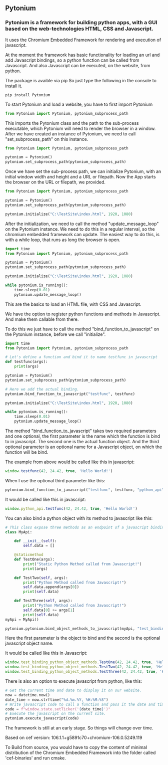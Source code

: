 ## Pytonium
### Pytonium is a framework for building python apps, with a GUI based on the web-technologies HTML, CSS and Javascript.

It uses the Chromium Embedded Framework for rendering and execution of javascript.

At the moment the framework has basic functionality for loading an url and add
Javascript bindings, so a python function can be called from Javascript.
And also Javascript can be executed, on the website, from python.

The package is avaible via pip
So just type the following in the console to install it.
```
pip install Pytonium
```

To start Pytonium and load a website, you have to first import Pytonium

```python
from Pytonium import Pytonium, pytonium_subprocess_path
```

This imports the Pytonium class and the path to the sub-process executable, which Pytonium
will need to render the browser in a window.
After we have created an instance of Pytonium, we need to call "set_subprocess_path" on this instance.

```python
from Pytonium import Pytonium, pytonium_subprocess_path

pytonium = Pytonium()
pytonium.set_subprocess_path(pytonium_subprocess_path)
```

Once we have set the sub-process path, we can initialize Pytonium, with an initial window width and height and
a URL or filepath. Now the App starts the browser on the URL or filepath, we provided.

```python
from Pytonium import Pytonium, pytonium_subprocess_path

pytonium = Pytonium()
pytonium.set_subprocess_path(pytonium_subprocess_path)

pytonium.initialize("C:\TestSite\index.html", 1920, 1080)
```
After the initialization, we need to call the method "update_message_loop" on the Pytonium instance. We need to do
this in a regular interval, so the chromium embedded framework can update.
The easiest way to do this, is with a while loop, that runs as long the browser is open.

```python
import time
from Pytonium import Pytonium, pytonium_subprocess_path

pytonium = Pytonium()
pytonium.set_subprocess_path(pytonium_subprocess_path)

pytonium.initialize("C:\TestSite\index.html", 1920, 1080)

while pytonium.is_running():
    time.sleep(0.01)
    pytonium.update_message_loop()
```

This are the basics to load an HTML file, with CSS and Javascript. 

We have the option to register python functions and methods in Javascript. And make them callable from there.

To do this we just have to call the method "bind_function_to_javascript" on the Pytonium instance, before we call "initialize".


```python
import time
from Pytonium import Pytonium, pytonium_subprocess_path

# Let's define a function and bind it to name testfunc in javascript
def testfunc(args):
    print(args)

pytonium = Pytonium()
pytonium.set_subprocess_path(pytonium_subprocess_path)

# Here we add the actual binding.
pytonium.bind_function_to_javascript("testfunc", testfunc)

pytonium.initialize("C:\TestSite\index.html", 1920, 1080)

while pytonium.is_running():
    time.sleep(0.01)
    pytonium.update_message_loop()
```

The method "bind_function_to_javascript" takes two required parameters and one optional, the first parameter is
the name which the function is bind to in javascript. The second one is the actual function object. And the third optional
parameter is an optional name for a Javascript object, on which the function will be bind.

The example from above would be called like this in javascript:

```javascript
window.testfunc(42, 24.42, true, 'Hello World!')
```

When I use the optional third parameter like this:

```python
pytonium.bind_function_to_javascript("testfunc", testfunc, "python_api")
```

It would be called like this in javascript:
```javascript
window.python_api.testfunc(42, 24.42, true, 'Hello World!')
```

You can also bind a python object with its method to javascript like this:
```python
# This class expose three methods as an endpoint of a javascript binding, and they get called on the test website.
class MyApi:

    def __init__(self):
        self.data = []

    @staticmethod
    def TestOne(args):
        print("Static Python Method called from Javascript!")
        print(args)

    def TestTwo(self, args):
        print("Python Method called from Javascript!")
        self.data.append(args[0])
        print(self.data)

    def TestThree(self, args):
        print("Python Method called from Javascript!")
        self.data[0] += args[1]
        print(self.data)
myApi = MyApi()

pytonium.pytonium.bind_object_methods_to_javascript(myApi, "test_binding_python_object_methods")
```
Here the first parameter is the object to bind and the second is the optional javascript object name.

It would be called like this in Javascript:
```javascript
window.test_binding_python_object_methods.TestOne(42, 24.42, true, 'Hello World!')
window.test_binding_python_object_methods.TestTwo(42, 24.42, true, 'Hello World!')
window.test_binding_python_object_methods.TestThree(42, 24.42, true, 'Hello World!')
```

There is also an option to execute javascript from python, like this:

```python
# Get the current time and date to display it on our website.
now = datetime.now()
date_time = now.strftime("%d.%m.%Y, %H:%M:%S")
# Write javascript code to call a function and pass it the date and time.
code = f"window.state.setTicker('{date_time}')"
# Execute the javascript on the current site.
pytonium.execute_javascript(code)
```

The framework is still at an early stage. So things will change over time.

Based on cef version: 106.1.1+g5891c70+chromium-106.0.5249.119

To Build from source, you would have to copy the content of minimal 
distribution of the Chromium Embedded Framework into the folder called 'cef-binaries' and run cmake.

